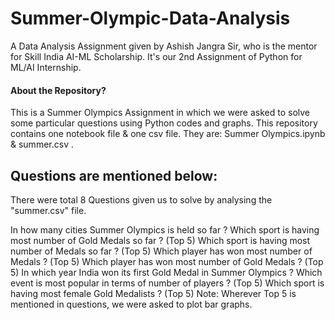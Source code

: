 # Summer-Olympic-Data-Analysis
A Data Analysis Assignment given by Ashish Jangra Sir, who is the mentor for Skill India AI-ML Scholarship. It's our 2nd Assignment of Python for ML/AI Internship.


#### About the Repository?
This is a Summer Olympics Assignment in which we were asked to solve some particular questions using Python codes and graphs. This repository contains one notebook file & one csv file. They are: Summer Olympics.ipynb & summer.csv .


## Questions are mentioned below:
There were total 8 Questions given us to solve by analysing the "summer.csv" file.

In how many cities Summer Olympics is held so far ?
Which sport is having most number of Gold Medals so far ? (Top 5)
Which sport is having most number of Medals so far ? (Top 5)
Which player has won most number of Medals ? (Top 5)
Which player has won most number of Gold Medals ? (Top 5)
In which year India won its first Gold Medal in Summer Olympics ?
Which event is most popular in terms of number of players ? (Top 5)
Which sport is having most female Gold Medalists ? (Top 5)
Note: Wherever Top 5 is mentioned in questions, we were asked to plot bar graphs.


